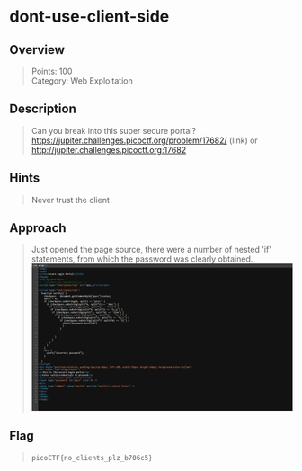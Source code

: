 # dont-use-client-side
## Overview
> Points: 100  
Category: Web Exploitation
## Description
> Can you break into this super secure portal? https://jupiter.challenges.picoctf.org/problem/17682/ (link) or http://jupiter.challenges.picoctf.org:17682
## Hints
> Never trust the client
## Approach
> Just opened the page source, there were a number of nested 'if' statements, from which the password was clearly obtained.
![Screenshot](./Screenshot%20(14).png)
## Flag
> `picoCTF{no_clients_plz_b706c5}`